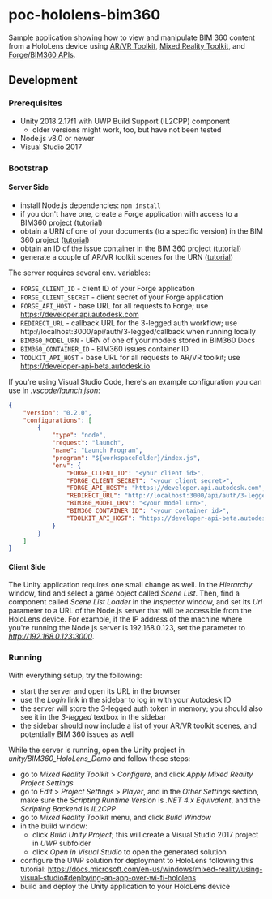 # poc-hololens-bim360

Sample application showing how to view and manipulate BIM 360 content from a HoloLens device
using [AR/VR Toolkit](http://forgetoolkit.com), [Mixed Reality Toolkit](https://github.com/Microsoft/MixedRealityToolkit-Unity),
and [Forge/BIM360 APIs](https://forge.autodesk.com/en/docs/bim360/v1).

## Development

### Prerequisites

- Unity 2018.2.17f1 with UWP Build Support (IL2CPP) component
    - older versions might work, too, but have not been tested
- Node.js v8.0 or newer
- Visual Studio 2017

### Bootstrap

#### Server Side

- install Node.js dependencies: `npm install`
- if you don't have one, create a Forge application with access to a BIM360 project ([tutorial](https://forge.autodesk.com/en/docs/bim360/v1/tutorials/getting-started/manage-access-to-docs))
- obtain a URN of one of your documents (to a specific version) in the BIM 360 project ([tutorial](https://forge.autodesk.com/en/docs/bim360/v1/tutorials/documen-management/download-document/#step-4-find-the-storage-object-id-for-the-file))
- obtain an ID of the issue container in the BIM 360 project ([tutorial](https://forge.autodesk.com/en/docs/bim360/v1/tutorials/issues/retrieve-container-id))
- generate a couple of AR/VR toolkit scenes for the URN ([tutorial](http://forgetoolkit.com/#/tutorial?id=step-2-set-up-a-scene))

The server requires several env. variables:
- `FORGE_CLIENT_ID` - client ID of your Forge application
- `FORGE_CLIENT_SECRET` - client secret of your Forge application
- `FORGE_API_HOST` - base URL for all requests to Forge; use https://developer.api.autodesk.com
- `REDIRECT_URL` - callback URL for the 3-legged auth workflow; use http://localhost:3000/api/auth/3-legged/callback when running locally
- `BIM360_MODEL_URN` - URN of one of your models stored in BIM360 Docs
- `BIM360_CONTAINER_ID` - BIM360 issues container ID
- `TOOLKIT_API_HOST` - base URL for all requests to AR/VR toolkit; use https://developer-api-beta.autodesk.io

If you're using Visual Studio Code, here's an example configuration you can use in _.vscode/launch.json_:
```json
{
    "version": "0.2.0",
    "configurations": [
        {
            "type": "node",
            "request": "launch",
            "name": "Launch Program",
            "program": "${workspaceFolder}/index.js",
            "env": {
                "FORGE_CLIENT_ID": "<your client id>",
                "FORGE_CLIENT_SECRET": "<your client secret>",
                "FORGE_API_HOST": "https://developer.api.autodesk.com",
                "REDIRECT_URL": "http://localhost:3000/api/auth/3-legged/callback",
                "BIM360_MODEL_URN": "<your model urn>",
                "BIM360_CONTAINER_ID": "<your container id>",
                "TOOLKIT_API_HOST": "https://developer-api-beta.autodesk.io"
            }
        }
    ]
}
```

#### Client Side

The Unity application requires one small change as well. In the _Hierarchy_ window, find and select
a game object called _Scene List_. Then, find a component called _Scene List Loader_ in the _Inspector_
window, and set its _Url_ parameter to a URL of the Node.js server that will be accessible
from the HoloLens device. For example, if the IP address of the machine where you're running the Node.js
server is 192.168.0.123, set the parameter to _http://192.168.0.123:3000_.

### Running

With everything setup, try the following:
- start the server and open its URL in the browser
- use the _Login_ link in the sidebar to log in with your Autodesk ID
- the server will store the 3-legged auth token in memory; you should also see it in the _3-legged_ textbox in the sidebar
- the sidebar should now include a list of your AR/VR toolkit scenes, and potentially BIM 360 issues as well

While the server is running, open the Unity project in _unity/BIM360\_HoloLens\_Demo_ and follow these steps:
- go to _Mixed Reality Toolkit_ > _Configure_, and click _Apply Mixed Reality Project Settings_
- go to _Edit_ > _Project Settings_ > _Player_, and in the _Other Settings_ section, make sure the _Scripting Runtime Version_
is _.NET 4.x Equivalent_, and the _Scripting Backend_ is _IL2CPP_
- go to _Mixed Reality Toolkit_ menu, and click _Build Window_
- in the build window:
    - click _Build Unity Project_; this will create a Visual Studio 2017 project in _UWP_ subfolder
    - click _Open in Visual Studio_ to open the generated solution
- configure the UWP solution for deployment to HoloLens following this tutorial: https://docs.microsoft.com/en-us/windows/mixed-reality/using-visual-studio#deploying-an-app-over-wi-fi-hololens
- build and deploy the Unity application to your HoloLens device